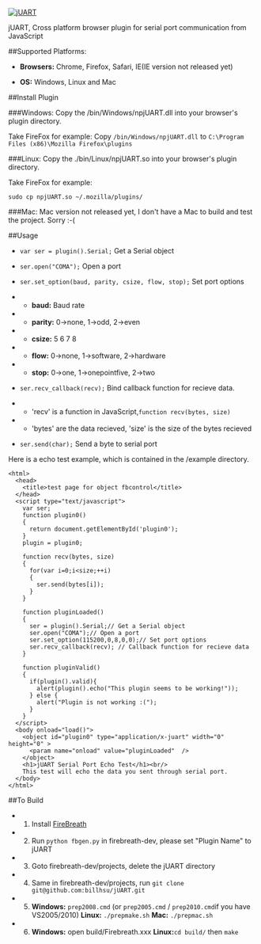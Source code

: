 [![jUART](https://github.com/billhsu/jUART/raw/master/doc/jUART_Logo.png)](http://github.com/billhsu/jUART/)

jUART, Cross platform browser plugin for serial port communication from JavaScript

##Supported Platforms:
* **Browsers:** Chrome, Firefox, Safari, IE(IE version not released yet)

* **OS:** Windows, Linux and Mac

##Install Plugin

###Windows:
Copy the /bin/Windows/npjUART.dll into your browser's plugin directory.

Take FireFox for example:
Copy `/bin/Windows/npjUART.dll` to `C:\Program Files (x86)\Mozilla Firefox\plugins`

###Linux:
Copy the ./bin/Linux/npjUART.so into your browser's plugin directory.

Take FireFox for example:

```
sudo cp npjUART.so ~/.mozilla/plugins/
```

###Mac:
Mac version not released yet, I don't have a Mac to build and test the project. Sorry :-(

##Usage
* `var ser = plugin().Serial;` Get a Serial object
* `ser.open("COMA");` Open a port
* `ser.set_option(baud, parity, csize, flow, stop);` Set port options

* * **baud:**       Baud rate

* * **parity:**     0->none, 1->odd, 2->even

* * **csize:**      5 6 7 8

* * **flow:**       0->none, 1->software, 2->hardware

* * **stop:**       0->one,  1->onepointfive, 2->two

* `ser.recv_callback(recv);` Bind callback function for recieve data.

* * 'recv' is a function in JavaScript,`function recv(bytes, size)`
* * 'bytes' are the data recieved, 'size' is the size of the bytes recieved

* `ser.send(char);` Send a byte to serial port

Here is a echo test example, which is contained in the /example directory.
```
<html>
  <head>
    <title>test page for object fbcontrol</title>
  </head>
  <script type="text/javascript">
    var ser;
    function plugin0()
    {
      return document.getElementById('plugin0');
    }
    plugin = plugin0;
        
    function recv(bytes, size)
    {
      for(var i=0;i<size;++i)
      {
        ser.send(bytes[i]);
      }
    }
        
    function pluginLoaded() 
    {
      ser = plugin().Serial;// Get a Serial object
      ser.open("COMA");// Open a port
      ser.set_option(115200,0,8,0,0);// Set port options 
      ser.recv_callback(recv); // Callback function for recieve data
    }

    function pluginValid()
    {
      if(plugin().valid){
        alert(plugin().echo("This plugin seems to be working!"));
      } else {
        alert("Plugin is not working :(");
      }
    }
  </script>
  <body onload="load()">
    <object id="plugin0" type="application/x-juart" width="0" height="0" >
      <param name="onload" value="pluginLoaded"  />
    </object>
    <h1>jUART Serial Port Echo Test</h1><br/>
    This test will echo the data you sent through serial port.
  </body>
</html>

```

##To Build
* 1. Install [FireBreath](http://www.firebreath.org)
* 2. Run `python fbgen.py` in firebreath-dev, please set "Plugin Name" to jUART
* 3. Goto firebreath-dev/projects, delete the jUART directory
* 4. Same in firebreath-dev/projects, run ``git clone git@github.com:billhsu/jUART.git``
* 5. **Windows:** `prep2008.cmd` (or `prep2005.cmd` / `prep2010.cmd`if you have VS2005/2010) **Linux:** `./prepmake.sh` **Mac:** `./prepmac.sh`
* 6. **Windows:** open build/Firebreath.xxx **Linux:**``cd build/`` then ``make``
